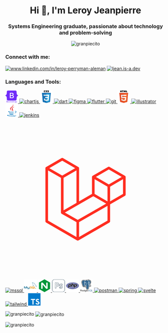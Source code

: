 <h1 align="center">Hi 👋, I'm Leroy Jeanpierre</h1>
<h3 align="center">Systems Engineering graduate, passionate about technology and problem-solving</h3>

<p align="center"> <img src="https://komarev.com/ghpvc/?username=granpiecito&label=Profile%20views&color=0e75b6&style=flat" alt="granpiecito" /> </p>

<h3 align="left">Connect with me:</h3>
<p align="left">
<a href="https://linkedin.com/in/www.linkedin.com/in/leroy-perryman-aleman" target="blank"><img align="center" src="https://raw.githubusercontent.com/rahuldkjain/github-profile-readme-generator/master/src/images/icons/Social/linked-in-alt.svg" alt="www.linkedin.com/in/leroy-perryman-aleman" height="30" width="40" /></a>
<a href="https://ljean.is-a.dev" target="blank"><img align="center" src="https://raw.githubusercontent.com/rahuldkjain/github-profile-readme-generator/master/src/images/icons/Social/dribbble.svg" alt="ljean.is-a.dev" height="30" width="40" /></a>
</p>

<h3 align="left">Languages and Tools:</h3>
<p align="left"> <a href="https://getbootstrap.com" target="_blank" rel="noreferrer"> <img src="https://raw.githubusercontent.com/devicons/devicon/master/icons/bootstrap/bootstrap-plain-wordmark.svg" alt="bootstrap" width="40" height="40"/> </a> <a href="https://www.chartjs.org" target="_blank" rel="noreferrer"> <img src="https://www.chartjs.org/media/logo-title.svg" alt="chartjs" width="40" height="40"/> </a> <a href="https://www.w3schools.com/css/" target="_blank" rel="noreferrer"> <img src="https://raw.githubusercontent.com/devicons/devicon/master/icons/css3/css3-original-wordmark.svg" alt="css3" width="40" height="40"/> </a> <a href="https://dart.dev" target="_blank" rel="noreferrer"> <img src="https://www.vectorlogo.zone/logos/dartlang/dartlang-icon.svg" alt="dart" width="40" height="40"/> </a> <a href="https://www.figma.com/" target="_blank" rel="noreferrer"> <img src="https://www.vectorlogo.zone/logos/figma/figma-icon.svg" alt="figma" width="40" height="40"/> </a> <a href="https://flutter.dev" target="_blank" rel="noreferrer"> <img src="https://www.vectorlogo.zone/logos/flutterio/flutterio-icon.svg" alt="flutter" width="40" height="40"/> </a> <a href="https://git-scm.com/" target="_blank" rel="noreferrer"> <img src="https://www.vectorlogo.zone/logos/git-scm/git-scm-icon.svg" alt="git" width="40" height="40"/> </a> <a href="https://www.w3.org/html/" target="_blank" rel="noreferrer"> <img src="https://raw.githubusercontent.com/devicons/devicon/master/icons/html5/html5-original-wordmark.svg" alt="html5" width="40" height="40"/> </a> <a href="https://www.adobe.com/in/products/illustrator.html" target="_blank" rel="noreferrer"> <img src="https://www.vectorlogo.zone/logos/adobe_illustrator/adobe_illustrator-icon.svg" alt="illustrator" width="40" height="40"/> </a> <a href="https://www.java.com" target="_blank" rel="noreferrer"> <img src="https://raw.githubusercontent.com/devicons/devicon/master/icons/java/java-original.svg" alt="java" width="40" height="40"/> </a> <a href="https://www.jenkins.io" target="_blank" rel="noreferrer"> <img src="https://www.vectorlogo.zone/logos/jenkins/jenkins-icon.svg" alt="jenkins" width="40" height="40"/> </a> <a href="https://laravel.com/" target="_blank" rel="noreferrer"> <svg viewBox="0 0 64 64" fill="none" xmlns="http://www.w3.org/2000/svg"><g id="SVGRepo_bgCarrier" stroke-width="0"></g><g id="SVGRepo_tracerCarrier" stroke-linecap="round" stroke-linejoin="round"></g><g id="SVGRepo_iconCarrier"><path fill-rule="evenodd" clip-rule="evenodd" d="M47.982 23.453c.012.044.018.089.018.134v7.071a.516.516 0 0 1-.26.448l-5.934 3.417v6.772a.517.517 0 0 1-.258.447L29.16 48.874c-.029.016-.06.026-.09.037-.012.004-.023.011-.035.015a.519.519 0 0 1-.264 0c-.015-.004-.027-.012-.041-.017-.028-.01-.058-.02-.085-.035l-12.386-7.132a.517.517 0 0 1-.259-.447V20.082c0-.046.006-.091.018-.135.004-.015.013-.028.018-.043.01-.027.019-.055.033-.08.01-.017.024-.03.035-.046.015-.02.029-.042.046-.06.015-.015.034-.026.051-.039.019-.015.035-.032.057-.044l6.194-3.566a.517.517 0 0 1 .515 0l6.194 3.566c.021.013.039.029.057.044.017.013.036.024.05.038.019.02.032.04.047.061.011.016.026.029.035.046.015.025.023.053.034.08.005.015.014.028.017.044a.52.52 0 0 1 .019.134v13.25l5.16-2.972v-6.773a.52.52 0 0 1 .019-.134c.004-.016.012-.03.018-.044.01-.027.019-.055.033-.08.01-.017.024-.03.035-.046.015-.02.028-.042.046-.06.015-.015.034-.025.05-.038.02-.016.037-.033.057-.045l6.195-3.566a.516.516 0 0 1 .515 0l6.194 3.566c.022.013.038.03.058.044.016.013.034.024.05.039.017.018.03.04.046.06.011.016.025.03.034.046.015.025.024.053.034.08.006.015.014.028.018.044zm-1.014 6.907v-5.88L44.8 25.728l-2.994 1.724v5.88l5.162-2.972zm-6.194 10.637v-5.884l-2.945 1.682-8.41 4.8v5.94l11.355-6.538zM17.032 20.975v20.022l11.355 6.537v-5.938l-5.932-3.357-.002-.002-.003-.001c-.02-.012-.036-.028-.055-.043-.016-.012-.035-.023-.049-.037l-.001-.002c-.017-.016-.029-.036-.043-.054-.013-.017-.028-.032-.038-.05l-.001-.002c-.012-.02-.019-.043-.027-.065-.009-.019-.02-.037-.025-.058-.006-.025-.007-.05-.01-.076-.003-.02-.008-.038-.008-.058V23.946L19.2 22.222l-2.168-1.247zm5.678-3.863-5.16 2.97 5.159 2.97 5.16-2.97-5.16-2.97h.001zm2.684 18.537 2.993-1.723V20.975l-2.167 1.247-2.994 1.724v12.951l2.168-1.248zM41.29 20.617l-5.16 2.97 5.16 2.97 5.158-2.97-5.158-2.97zm-.517 6.835-2.994-1.724-2.167-1.248v5.88l2.993 1.723 2.168 1.249v-5.88zm-11.872 13.25 7.568-4.32 3.783-2.16-5.156-2.968-5.936 3.418-5.41 3.115 5.151 2.915z" fill="#FF2D20"></path></g></svg> </a> <a href="https://www.microsoft.com/en-us/sql-server" target="_blank" rel="noreferrer"> <img src="https://www.svgrepo.com/show/303229/microsoft-sql-server-logo.svg" alt="mssql" width="40" height="40"/> </a> <a href="https://www.mysql.com/" target="_blank" rel="noreferrer"> <img src="https://raw.githubusercontent.com/devicons/devicon/master/icons/mysql/mysql-original-wordmark.svg" alt="mysql" width="40" height="40"/> </a> <a href="https://www.nginx.com" target="_blank" rel="noreferrer"> <img src="https://raw.githubusercontent.com/devicons/devicon/master/icons/nginx/nginx-original.svg" alt="nginx" width="40" height="40"/> </a> <a href="https://www.photoshop.com/en" target="_blank" rel="noreferrer"> <img src="https://raw.githubusercontent.com/devicons/devicon/master/icons/photoshop/photoshop-line.svg" alt="photoshop" width="40" height="40"/> </a> <a href="https://www.php.net" target="_blank" rel="noreferrer"> <img src="https://raw.githubusercontent.com/devicons/devicon/master/icons/php/php-original.svg" alt="php" width="40" height="40"/> </a> <a href="https://www.postgresql.org" target="_blank" rel="noreferrer"> <img src="https://raw.githubusercontent.com/devicons/devicon/master/icons/postgresql/postgresql-original-wordmark.svg" alt="postgresql" width="40" height="40"/> </a> <a href="https://postman.com" target="_blank" rel="noreferrer"> <img src="https://www.vectorlogo.zone/logos/getpostman/getpostman-icon.svg" alt="postman" width="40" height="40"/> </a> <a href="https://spring.io/" target="_blank" rel="noreferrer"> <img src="https://www.vectorlogo.zone/logos/springio/springio-icon.svg" alt="spring" width="40" height="40"/> </a> <a href="https://svelte.dev" target="_blank" rel="noreferrer"> <img src="https://upload.wikimedia.org/wikipedia/commons/1/1b/Svelte_Logo.svg" alt="svelte" width="40" height="40"/> </a> <a href="https://tailwindcss.com/" target="_blank" rel="noreferrer"> <img src="https://www.vectorlogo.zone/logos/tailwindcss/tailwindcss-icon.svg" alt="tailwind" width="40" height="40"/> </a> <a href="https://www.typescriptlang.org/" target="_blank" rel="noreferrer"> <img src="https://raw.githubusercontent.com/devicons/devicon/master/icons/typescript/typescript-original.svg" alt="typescript" width="40" height="40"/> </a> </p>

<p><img align="left" src="https://github-readme-stats.vercel.app/api/top-langs?username=granpiecito&show_icons=true&locale=en&layout=compact" alt="granpiecito" /></p>

<p>&nbsp;<img align="center" src="https://github-readme-stats.vercel.app/api?username=granpiecito&show_icons=true&locale=en" alt="granpiecito" /></p>

<p><img align="center" src="https://github-readme-streak-stats.herokuapp.com/?user=granpiecito&" alt="granpiecito" /></p>


